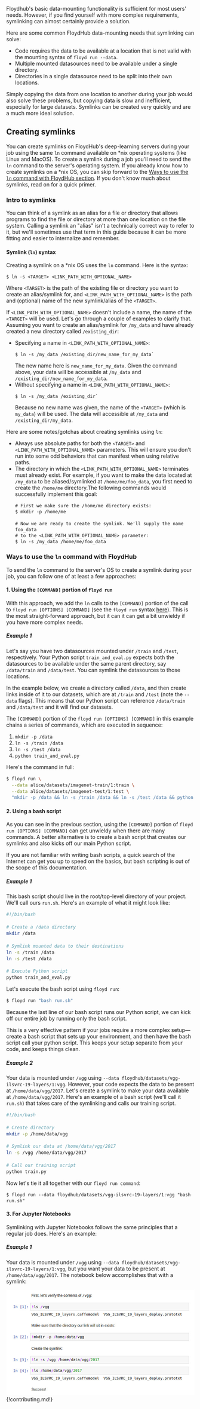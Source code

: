 Floydhub's basic data-mounting functionality is sufficient for most users'
needs. However, if you find yourself with more complex requirements, symlinking
can almost certainly provide a solution.

Here are some common FloydHub data-mounting needs that symlinking can solve:

  - Code requires the data to be available at a location that is not valid with
    the mounting syntax of `floyd run --data`.
  - Multiple mounted datasources need to be available under a single directory.
  - Directories in a single datasource need to be split into their own
    locations.

Simply copying the data from one location to another during your job would also
solve these problems, but copying data is slow and inefficient, especially for
large datasets. Symlinks can be created very quickly and are a much more ideal
solution.

## Creating symlinks
You can create symlinks on FloydHub's deep-learning servers during your job
using the same `ln` command available on \*nix operating systems (like Linux
and MacOS). To create a symlink during a job you'll need to send the `ln`
command to the server's operating system. If you already know how to create
symlinks on a \*nix OS, you can skip forward to the [Ways to use the `ln`
command with FloydHub section](#ways-to-use-the-ln-command-with-floydhub). If
you don't know much about symlinks, read on for a quick primer.

### Intro to symlinks
You can think of a symlink as an alias for a file or directory that allows
programs to find the file or directory at more than one location on the file
system. Calling a symlink an "alias" isn't a technically correct way to refer
to it, but we'll sometimes use that term in this guide because it can be more
fitting and easier to internalize and remember.

#### Symlink (`ln`) syntax
Creating a symlink on a \*nix OS uses the `ln` command. Here is the syntax:
```
$ ln -s <TARGET> <LINK_PATH_WITH_OPTIONAL_NAME>
```

Where `<TARGET>` is the path of the existing file or directory you want to
create an alias/symlink for, and `<LINK_PATH_WITH_OPTIONAL_NAME>` is the path
and (optional) name of the new symlink/alias of the `<TARGET>`.

If `<LINK_PATH_WITH_OPTIONAL_NAME>` doesn't include a name, the name of the
`<TARGET>` will be used. Let's go through a couple of examples to clarify that.
Assuming you want to create an alias/symlink for `/my_data` and have already
created a new directory called `/existing_dir`:

  - Specifying a name in `<LINK_PATH_WITH_OPTIONAL_NAME>`:
    ```
    $ ln -s /my_data /existing_dir/new_name_for_my_data`
    ```
    The new name here is `new_name_for_my_data`. Given the command above, your
    data will be accessible at `/my_data` and
    `/existing_dir/new_name_for_my_data`.
  - Without specifying a name in `<LINK_PATH_WITH_OPTIONAL_NAME>`:
    ```
    $ ln -s /my_data /existing_dir`
    ```
    Because no new name was given, the name of the `<TARGET>` (which is
    `my_data`) will be used. The data will accessible at `/my_data` and
    `/existing_dir/my_data`.

Here are some notes/gotchas about creating symlinks using `ln`:

  - Always use absolute paths for both the `<TARGET>` and
    `<LINK_PATH_WITH_OPTIONAL_NAME>` parameters. This will ensure you don't run
    into some odd behaviors that can manifest when using relative paths.
  - The directory in which the `<LINK_PATH_WITH_OPTIONAL_NAME>` terminates must
    already exist. For example, if you want to make the data located at
    `/my_data` to be aliased/symlinked at `/home/me/foo_data`, you first need
    to create the `/home/me` directory.The following commands would
    successfully implement this goal:
    ```
    # First we make sure the /home/me directory exists:
    $ mkdir -p /home/me

    # Now we are ready to create the symlink. We'll supply the name foo_data
    # to the <LINK_PATH_WITH_OPTIONAL_NAME> parameter:
    $ ln -s /my_data /home/me/foo_data
    ```

### Ways to use the `ln` command with FloydHub

To send the `ln` command to the server's OS to create a symlink during your
job, you can follow one of at least a few approaches:

#### 1. Using the `[COMMAND]` portion of `floyd run`

With this approach, we add the `ln` calls to the `[COMMAND]` portion of the
call to `floyd run [OPTIONS] [COMMAND]` (see the `floyd run` syntax
[here](../../commands/run.md)). This is the most straight-forward approach, but
it can it can get a bit unwieldy if you have more complex needs.

##### Example 1

Let's say you have two datasources mounted under `/train` and `/test`,
respectively. Your Python script `train_and_eval.py` expects both the
datasources to be available under the same parent directory, say `/data/train`
and `/data/test`. You can symlink the datasources to those locations.

In the example below, we create a directory called `/data`, and then create
links inside of it to our datasets, which are at `/train` and `/test` (note the
`--data` flags). This means that our Python script can reference `/data/train`
and `/data/test` and it will find our datasets.

The `[COMMAND]` portion of the `floyd run [OPTIONS] [COMMAND]` in this example
chains a series of commands, which are executed in sequence:

1. `mkdir -p /data`
2. `ln -s /train /data`
3. `ln -s /test /data`
4. `python train_and_eval.py`

Here's the command in full:

```bash
$ floyd run \
  --data alice/datasets/imagenet-train/1:train \
  --data alice/datasets/imagenet-test/1:test \
  "mkdir -p /data && ln -s /train /data && ln -s /test /data && python train_and_eval.py"
```

#### 2. Using a bash script

As you can see in the previous section, using the `[COMMAND]` portion of `floyd
run [OPTIONS] [COMMAND]` can get unwieldy when there are many commands. A
better alternative is to create a bash script that creates our symlinks and
also kicks off our main Python script.

If you are not familiar with writing bash scripts, a quick search of the
Internet can get you up to speed on the basics, but bash scripting is out of
the scope of this documentation.

##### Example 1

This bash script should live in the root/top-level directory of your project.
We'll call ours `run.sh`. Here's an example of what it might look like:

```bash
#!/bin/bash

# Create a /data directory
mkdir /data

# Symlink mounted data to their destinations
ln -s /train /data
ln -s /test /data

# Execute Python script
python train_and_eval.py
```

Let's execute the bash script using `floyd run`:

```bash
$ floyd run "bash run.sh"
```

Because the last line of our bash script runs our Python script, we can kick
off our entire job by running only the bash script.

This is a very effective pattern if your jobs require a more complex
setup—create a bash script that sets up your environment, and then have the
bash script call your python script. This keeps your setup separate from your
code, and keeps things clean.

##### Example 2

Your data is mounted under `/vgg` using `--data
floydhub/datasets/vgg-ilsvrc-19-layers/1:vgg`. However, your code expects the
data to be present at `/home/data/vgg/2017`. Let's create a symlink to make
your data available at `/home/data/vgg/2017`. Here's an example of a bash
script (we'll call it `run.sh`) that takes care of the symlinking and
calls our training script.

```bash
#!/bin/bash

# Create directory
mkdir -p /home/data/vgg

# Symlink our data at /home/data/vgg/2017
ln -s /vgg /home/data/vgg/2017

# Call our training script
python train.py
```

Now let's tie it all together with our `floyd run command`:

```
$ floyd run --data floydhub/datasets/vgg-ilsvrc-19-layers/1:vgg "bash run.sh"
```

#### 3. For Jupyter Notebooks
Symlinking with Jupyter Notebooks follows the same principles that a regular
job does. Here's an example:

##### Example 1
Your data is mounted under `/vgg` using `--data
floydhub/datasets/vgg-ilsvrc-19-layers/1:vgg`, but you want your data to be
present at `/home/data/vgg/2017`. The notebook below accomplishes that with a
symlink:

![Symlink Jupyter](../../img/symlink_jupyter.jpg)
{!contributing.md!}

